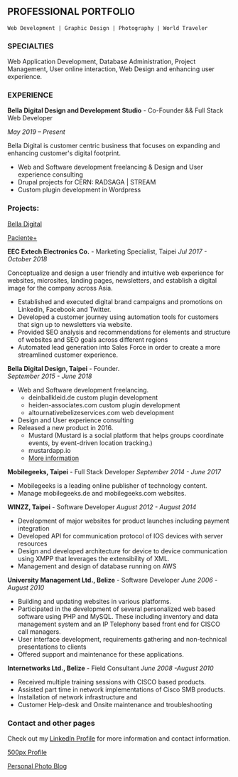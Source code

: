 ## PROFESSIONAL PORTFOLIO
`Web Development | Graphic Design | Photography | World Traveler`


### SPECIALTIES
Web Application Development, Database Administration, Project Management, User online interaction, Web Design and enhancing user experience.


### EXPERIENCE

**Bella Digital Design and Development Studio** -  Co-Founder && Full Stack Web Developer

*May 2019 – Present* 

Bella Digital is customer centric business that focuses on expanding and enhancing customer's digital footprint.

* Web and Software development freelancing & Design and User experience consulting
* Drupal projects for CERN: RADSAGA | STREAM
* Custom plugin development in Wordpress 

### Projects:

[Bella Digital](https://www.belladigital.net/en/)

[Paciente+](https://www.pacienteplus.net/)

**EEC Extech Electronics Co.** -  Marketing Specialist, Taipei
*Jul 2017 - October 2018*
	
Conceptualize and design a user friendly and intuitive web experience for websites, microsites, landing pages, newsletters, and establish a digital image for the company across Asia.

* Established and executed digital brand campaigns and promotions on Linkedin, Facebook and Twitter.
* Developed a customer journey using automation tools for customers that sign up to newsletters via website.
* Provided SEO analysis and recommendations for elements and structure of websites and SEO goals across different regions
* Automated lead generation into Sales Force in order to create a more streamlined customer experience. 

**Bella Digital Design,  Taipei** - Founder. 	
*September 2015 - June 2018*

* Web and Software development freelancing.
    * deinballkleid.de custom plugin development
    * heiden-associates.com custom plugin development
    * altournativebelizeservices.com web development
* Design and User experience consulting
* Released a new product in 2016.
    * Mustard (Mustard is a social platform that helps groups coordinate events, by event-driven location tracking.)
    * mustardapp.io
    * [More information](https://www.facebook.com/mustardapp.io/)

**Mobilegeeks,  Taipei** - Full Stack Developer
*September 2014 - June 2017*

* Mobilegeeks is a leading online publisher of technology content.
* Manage mobilegeeks.de and mobilegeeks.com websites. 

**WINZZ, Taipei** - Software Developer
*August 2012 - August 2014*
* Development of major websites for product launches including payment integration
* Developed API for communication protocol of IOS devices with server resources
* Design and developed architecture for device to device communication using XMPP that leverages the extensibility of XML. 
* Management and design of database running on AWS

**University Management Ltd., Belize** - Software Developer
*June 2006 -August 2010*
* Building and updating websites in various platforms.
* Participated in the development of several personalized web based software using PHP and MySQL. These including inventory and data management system and an IP Telephony based front end for CISCO call managers.
* User interface development, requirements gathering and non-technical presentations to clients
* Offered support and maintenance for these applications.

**Internetworks Ltd., Belize** - Field Consultant
*June 2008 -August 2010*
* Received multiple training sessions with CISCO based products.
* Assisted part time in network implementations of Cisco SMB products.
* Installation of network infrastructure and 
* Customer Help-desk and Onsite maintenance and troubleshooting


### Contact and other pages
Check out my [LinkedIn Profile](https://www.linkedin.com/in/melanio-pech-502ba042/) for more information and contact information.

[500px Profile](https://500px.com/melaniopechjr)


[Personal Photo Blog](https://melaniopech.com)